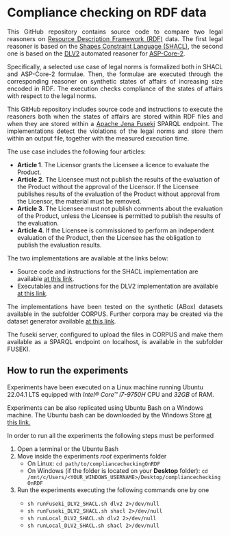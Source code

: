 # Compliance checking on RDF data

<p align="justify">
This GitHub repository contains source code to compare two legal reasoners on <a href="https://www.w3.org/RDF">Resource Description Framework (RDF)</a> data. The first legal reasoner is based on the <a href="https://www.w3.org/TR/shacl-af/#rules">Shapes Constraint Language (SHACL)</a>, the second one is based on the <a href="https://dlv.demacs.unical.it/">DLV2</a> automated reasoner for <a href="https://www.cambridge.org/core/journals/theory-and-practice-of-logic-programming/article/abs/aspcore2-input-language-format/292E52334010C1F62E4469ABCD66228E">ASP-Core-2</a>.
</p>

<p align="justify">
Specifically, a selected use case of legal norms is formalized both in SHACL and ASP-Core-2 formulae. Then, the formulae are executed through the corresponding reasoner on synthetic states of affairs of increasing size encoded in RDF. The execution checks compliance of the states of affairs with respect to the legal norms. 
</p>

<p align="justify">
This GitHub repository includes source code and instructions to execute the reasoners both when the states of affairs are stored within RDF files and when they are stored within a <a href="https://jena.apache.org/documentation/fuseki2">Apache Jena Fuseki</a> SPARQL endpoint. The implementations detect the violations of the legal norms and store them within an output file, together with the measured execution time.
</p>

<p align="justify">
The use case includes the following four articles:

<ul>
  <li><b>Article 1</b>. The Licensor grants the Licensee a licence to evaluate the Product.</li>
  <li><b>Article 2</b>. The Licensee must not publish the results of the evaluation of the Product without the approval of the Licensor. If the Licensee publishes results of the evaluation of the Product without approval from the Licensor, the material must be removed.</li>
  <li><b>Article 3</b>. The Licensee must not publish comments about the evaluation of the Product, unless the Licensee is permitted to publish the results of the evaluation.</li>
  <li><b>Article 4</b>. If the Licensee is commissioned to perform an independent evaluation of the Product, then the Licensee has the obligation to publish the evaluation results.</li>
</ul>
</p>

<p align="justify">
The two implementations are available at the links below:

<ul>
  <li>Source code and instructions for the SHACL implementation are available <a href="https://github.com/liviorobaldo/compliancecheckingOnRDF/tree/main/SHACL">at this link</a>.</li>
  <li>Executables and instructions for the DLV2 implementation are available <a href="https://github.com/liviorobaldo/compliancecheckingOnRDF/tree/main/DLV2">at this link</a>.</li>
</ul>

</p>

<p align="justify">
The implementations have been tested on the synthetic (ABox) datasets available in the subfolder CORPUS. Further corpora may be created via the dataset generator available <a href="https://github.com/liviorobaldo/compliancecheckers/tree/main/DatasetGenerator">at this link</a>.
</p>

<p align="justify">
The fuseki server, configured to upload the files in CORPUS and make them available as a SPARQL endpoint on localhost, is available in the subfolder FUSEKI.
</p>


## How to run the experiments
Experiments have been executed on a Linux machine running Ubuntu 22.04.1 LTS equipped with <i>Intel® Core™ i7-9750H</i> CPU and <i>32GB</i> of RAM.

Experiments can be also replicated using Ubuntu Bash on a Windows machine. The Ubuntu bash can be downloaded by the Windows Store <a href="https://apps.microsoft.com/store/detail/ubuntu-22041-lts/9PN20MSR04DW">at this link.</a>

In order to run all the experiments the following steps must be performed
<ol>
<li>Open a terminal or the Ubuntu Bash</li>
<li>Move inside the experiments <i>root</i> experiments folder</br>
<ul>
  <li>On Linux: <code>cd path/to/compliancecheckingOnRDF</code></li>
  <li>On Windows (if the folder is located on your <b>Desktop</b> folder): <code>cd /mnt/c/Users/&lt;YOUR_WINDOWS_USERNAME&gt;/Desktop/compliancecheckingOnRDF</code></li>
  
</ul>
<li>Run the experiments executing the following commands one by one</li>
<ul>
  <li><code>sh runFuseki_DLV2_SHACL.sh dlv2 2>/dev/null</code></li>
  <li><code>sh runFuseki_DLV2_SHACL.sh shacl 2>/dev/null</code></li>
  <li><code>sh runLocal_DLV2_SHACL.sh dlv2 2>/dev/null</code></li>
  <li><code>sh runLocal_DLV2_SHACL.sh shacl 2>/dev/null</code></li>
</ul>
</ol>
